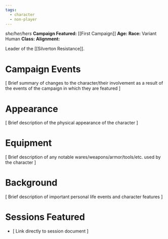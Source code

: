 ```yaml
---
tags:
  - character
  - non-player
---
```

_she/her/hers_
**Campaign Featured:** [[First Campaign]]
**Age:**
**Race:** Variant Human
**Class:**
**Alignment:**

Leader of the [[Silverton Resistance]].
# Campaign Events

\[ Brief summary of changes to the character/their involvement as a result of the events of the campaign in which they are featured ]

# Appearance

\[ Brief description of the physical appearance of the character ]

# Equipment

\[ Brief description of any notable wares/weapons/armor/tools/etc. used by the character ]

# Background

\[ Brief description of important personal life events and character features ]

# Sessions Featured

- \[ Link directly to session document ]